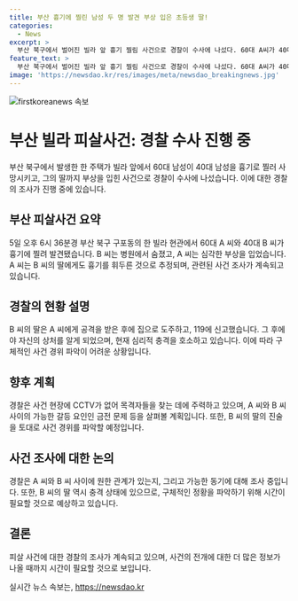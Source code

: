 ```yaml
---
title: 부산 흉기에 찔린 남성 두 명 발견 부상 입은 초등생 딸!
categories:
  - News
excerpt: >
  부산 북구에서 벌어진 빌라 앞 흉기 찔림 사건으로 경찰이 수사에 나섰다. 60대 A씨가 40대 B씨와 B씨의 딸을 찔린 후 자해한 것으로 추정되고, B씨는 중태에 놓여 있으며 딸도 충격을 받았다. CCTV가 없어 목격자를 찾느라 노력 중이며, 이들 간 관계와 금전 문제를 조사 중이다. 현장 상황이 기록된 CCTV가 없어 목격자를 찾기 위해 노력 중이며, B씨는 중태이며 딸도 큰 충격을 받았다. 지난과 현 상황을 파악하여 원한 관계와 금전 문제 등을 조사 중이다.
feature_text: >
  부산 북구에서 벌어진 빌라 앞 흉기 찔림 사건으로 경찰이 수사에 나섰다. 60대 A씨가 40대 B씨와 B씨의 딸을 찔린 후 자해한 것으로 추정되고, B씨는 중태에 놓여 있으며 딸도 충격을 받았다. CCTV가 없어 목격자를 찾느라 노력 중이며, 이들 간 관계와 금전 문제를 조사 중이다. 현장 상황이 기록된 CCTV가 없어 목격자를 찾기 위해 노력 중이며, B씨는 중태이며 딸도 큰 충격을 받았다. 지난과 현 상황을 파악하여 원한 관계와 금전 문제 등을 조사 중이다.
image: 'https://newsdao.kr/res/images/meta/newsdao_breakingnews.jpg'
---
```


<p><img src="https://newsdao.kr/res/images/meta/newsdao_breakingnews.jpg" alt="firstkoreanews 속보" /></p>

<h1>부산 빌라 피살사건: 경찰 수사 진행 중</h1>

<p data-ke-size="size16">부산 북구에서 발생한 한 주택가 빌라 앞에서 60대 남성이 40대 남성을 흉기로 찔러 사망시키고, 그의 딸까지 부상을 입힌 사건으로 경찰이 수사에 나섰습니다. 이에 대한 경찰의 조사가 진행 중에 있습니다.</p>

<h2 data-ke-size="size26">부산 피살사건 요약</h2>

<p data-ke-size="size16">5일 오후 6시 36분경 부산 북구 구포동의 한 빌라 현관에서 60대 A 씨와 40대 B 씨가 흉기에 찔려 발견됐습니다. B 씨는 병원에서 숨졌고, A 씨는 심각한 부상을 입었습니다. A 씨는 B 씨의 딸에게도 흉기를 휘두른 것으로 추정되며, 관련된 사건 조사가 계속되고 있습니다.</p>

<h2 data-ke-size="size26">경찰의 현황 설명</h2>

<p data-ke-size="size16">B 씨의 딸은 A 씨에게 공격을 받은 후에 집으로 도주하고, 119에 신고했습니다. 그 후에야 자신의 상처를 알게 되었으며, 현재 심리적 충격을 호소하고 있습니다. 이에 따라 구체적인 사건 경위 파악이 어려운 상황입니다.</p>

<h2 data-ke-size="size26">향후 계획</h2>

<p data-ke-size="size16">경찰은 사건 현장에 CCTV가 없어 목격자들을 찾는 데에 주력하고 있으며, A 씨와 B 씨 사이의 가능한 갈등 요인인 금전 문제 등을 살펴볼 계획입니다. 또한, B 씨의 딸의 진술을 토대로 사건 경위를 파악할 예정입니다.</p>

<h2 data-ke-size="size26">사건 조사에 대한 논의</h2>

<p data-ke-size="size16">경찰은 A 씨와 B 씨 사이에 원한 관계가 있는지, 그리고 가능한 동기에 대해 조사 중입니다. 또한, B 씨의 딸 역시 충격 상태에 있으므로, 구체적인 정황을 파악하기 위해 시간이 필요할 것으로 예상하고 있습니다.</p>

<h2 data-ke-size="size26">결론</h2>

<p data-ke-size="size16">피살 사건에 대한 경찰의 조사가 계속되고 있으며, 사건의 전개에 대한 더 많은 정보가 나올 때까지 시간이 필요할 것으로 보입니다.</p>
실시간 뉴스 속보는, <a href="https://newsdao.kr" rel="dofollow">https://newsdao.kr</a>


